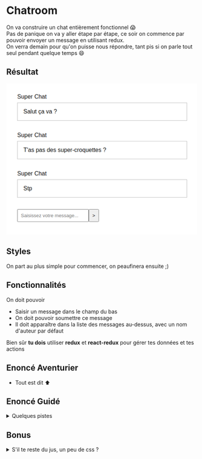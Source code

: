# Chatroom

On va construire un chat entièrement fonctionnel :scream:  
Pas de panique on va y aller étape par étape, ce soir on commence par pouvoir envoyer un message en utilisant redux.  
On verra demain pour qu'on puisse nous répondre, tant pis si on parle tout seul pendant quelque temps :smile:

## Résultat

![résultat](result.png)

## Styles

On part au plus simple pour commencer, on peaufinera ensuite ;)

## Fonctionnalités

On doit pouvoir

- Saisir un message dans le champ du bas
- On doit pouvoir soumettre ce message
- Il doit apparaître dans la liste des messages au-dessus, avec un nom d'auteur par défaut

Bien sûr **tu dois** utiliser **redux** et **react-redux** pour gérer tes données et tes actions

## Enoncé Aventurier 

- Tout est dit :arrow_up:

## Enoncé Guidé

<details>
  <summary>
    Quelques pistes
  </summary>

Objectif : construire la ChatRoom

1 - **Config**: initialisation depuis le React-modele

2 - **Découpage et composants**: on identifie les zones principales de l'appli, nos futurs composants
  - On peut nommer le composant racine `App` ou `Chat` (ou autre au choix), il contiendra un listing de messages et une zone de formulaire
  - On met en place un composant `Form` pour le formulaire
  - On met en place un composant `Messages` pour le listing des messages
  - On met en place un composant `Message` pour le contenu d'un message

3 - **Store**: stockage des données utiles pour l'affichage
  - On installe ce qu'il faut pour utiliser Redux
  - On crée le store. Pour le state initial, il va falloir qu'on se crée des données, par exemple un tableau contenant les informations pour différents messages :
  
   ```
   [
    {
      id: 1,
      author: 'Super Chat',
      content: 'Salut',
    },
    {
      id: 2,
      author: 'Super Chat',
      content: 'Comment chat va ?',
    },
    {
      id: 3,
      author: 'Super Chat',
      content: 'T\'as pas des super croquettes ?',
    },
  ]
   ```
  
  ⚠️ le state doit toujours être un objet, pour pouvoir repérer chaque information à partir d'un nom de propriété. Il faudra donc ajouter une propriété dans le state initial pour ranger ce tableau.
  
  
4 - **Provider**: mise à disposition du store pour les composants
   - On instancie le composant `Provider` à la racine de notre application, et on importe le store pour le passer en prop
  
  - On peut vérifier ce que ça donne (visualiser le state initial) avec le redux dev tool

5 - **useSelector**: branchement en lecture
  - Le composant `Messages` doit aller lire les messages dans le store, le hook `useSelector` fourni par react-redux va nous permettre d'aller les récupérer et de nous en servir avec un `map` par exemple pour appeler plusieurs fois le composant `Message` à qui on va passer le contenu de chaque message en props

6 - **champ contrôlé** notre application sait afficher correctement des messages, il faut maintenant pouvoir en ajouter
  - On commence par mettre en place un champ contrôlé

**contrôle en lecture** On fait en sorte que la `value` du champ de notre composant `Form` dépende du state
  - On définit un emplacement dans notre state initial (au niveau du store)
  - On utilise `useSelector` pour afficher dans l'input du formulaire une valeur qui vient du state

 **contrôle en écriture** On fait en sorte que quand on change la valeur de l'input, le changement se répercute dans le state (qui est stocké dans le store)
   - _useDispatch_ permet d'émettre une action, une intention vers le store, dans le but de modifier le state. Si l'intention ne suffit pas, qu'il faut une/des donnée(s) supplémentaires on met en place un payload => information(s) stockée(s) dans l'objet action en plus du _type_. Pour ranger encore mieux et éviter des problèmes à cause de fautes de frappe, on peut utiliser un _action type_ et un _action creator_.

 => on devrait pouvoir saisir des caractères dans l'input, et la saisie est répercutée dans le state (qui est stocké dans le store, et qu'on peut donc visualiser avec le redux dev tool).

7 - **ajout du message** quand on soumet le formulaire, un nouveau message doit s'afficher avec les autres
  
- donc on veut modifier le tableau de messages qu'on a dans le state... Donc il va nous falloir une action. Est-ce qu'on a déjà une action dont l'intention et le traitement correspondent à "l'ajout d'un message dans le tableau des messages" ? Sinon, il va falloir l'ajouter à notre annuaire, et ajouter son traitement dans le reducer (bien regarder ce qu'on a comme infos dans le state et qui pourrait nous servir pour ce nouveau message :wink: ). Attention, quand on a un tableau dans un state on ne doit pas modifier directement ce tableau, on doit créer une copie de ce tableau et modifier la copie (immutabilité)
- on dispatch cette action quant le formulaire est soumis.
  
Si tu es arrivé jusque-là, c'est super chouette :star_struck:
</details>


## Bonus


<details>
  <summary>
    S'il te reste du jus, un peu de css ?
  </summary>

### On peaufine

Rapproche toi de la capture ci dessous en retravaillant tes styles

![résultat](bonus.png)
 </details>


